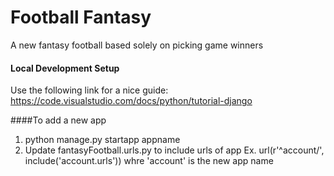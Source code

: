 # Football Fantasy
A new fantasy football based solely on picking game winners

#### Local Development Setup
  Use the following link for a nice guide: https://code.visualstudio.com/docs/python/tutorial-django

####To add a new app
1. python manage.py startapp appname
2. Update fantasyFootball.urls.py to include urls of app
    Ex. url(r'^account/', include('account.urls')) whre 'account' is the new app name